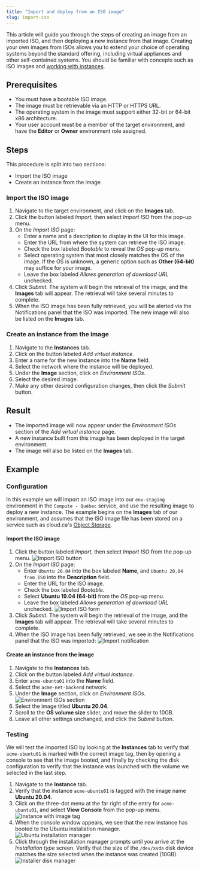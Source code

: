 ```yaml
---
title: "Import and deploy from an ISO image"
slug: import-iso
---
```



This article will guide you through the steps of creating an image from an imported ISO, and then deploying a new instance from that image.  Creating your own images from ISOs allows you to extend your choice of operating systems beyond the standard offering, including virtual appliances and other self-contained systems.  You should be familiar with concepts such as ISO images and [working with instances](working-with-instances.md).

## Prerequisites
   - You must have a bootable ISO image.
   - The image must be retrievable via an HTTP or HTTPS URL.
   - The operating system in the image must support either 32-bit or 64-bit x86 architecture.
   - Your user account must be a member of the target environment, and have the **Editor** or **Owner** environment role assigned.

## Steps

This procedure is split into two sections:
   - Import the ISO image
   - Create an instance from the image

### Import the ISO image
1. Navigate to the target environment, and click on the **Images** tab.
1. Click the button labeled *Import*, then select *Import ISO* from the pop-up menu.
1. On the *Import ISO* page:
   - Enter a name and a description to display in the UI for this image.
   - Enter the URL from where the system can retrieve the ISO image.
   - Check the box labeled *Bootable* to reveal the *OS* pop-up menu.
   - Select operating system that most closely matches the OS of the image.  If the OS is unknown, a generic option such as **Other (64-bit)** may suffice for your image.
   - Leave the box labeled *Allows generation of download URL* unchecked.
1. Click *Submit*.  The system will begin the retrieval of the image, and the **Images** tab will appear.  The retrieval will take several minutes to complete.
1. When the ISO image has been fully retrieved, you will be alerted via the Notifications panel that the ISO was imported.  The new image will also be listed on the **Images** tab.

### Create an instance from the image
1. Navigate to the **Instances** tab.
1. Click on the button labeled *Add virtual instance*.
1. Enter a name for the new instance into the **Name** field.
1. Select the network where the instance will be deployed.
1. Under the **Image** section, click on *Environment ISOs*.
1. Select the desired image.
1. Make any other desired configuration changes, then click the *Submit* button.

## Result
- The imported image will now appear under the *Environment ISOs* section of the *Add virtual instance* page.
- A new instance built from this image has been deployed in the target environment.
- The image will also be listed on the **Images** tab.

## Example

### Configuration

In this example we will import an ISO image into our `env-staging` environment in the `Compute - Québec` service, and use the resulting image to deploy a new instance.  The example begins on the **Images** tab of our environment, and assumes that the ISO image file has been stored on a service such as cloud.ca's [Object Storage](../basic-concepts/what-is-object-storage.md).  

#### Import the ISO image

1. Click the button labeled *Import*, then select *Import ISO* from the pop-up menu.
  ![Import ISO button](/assets/import-iso-button-en.png)
1. On the *Import ISO* page:
   - Enter `Ubuntu 20.04` into the box labeled **Name**, and `Ubuntu 20.04 from ISO` into the **Description** field.
   - Enter the URL for the ISO image.
   - Check the box labeled *Bootable*.
   - Select **Ubuntu 19.04 (64-bit)** from the *OS* pop-up menu.
   - Leave the box labeled *Allows generation of download URL* unchecked.
   ![Import ISO form](/assets/import-iso-form-en.png)
1. Click *Submit*.  The system will begin the retrieval of the image, and the **Images** tab will appear.  The retrieval will take several minutes to complete.
1. When the ISO image has been fully retrieved, we see in the Notifications panel that the ISO was imported:
  ![Import notification](/assets/import-iso-notif-en.png)

#### Create an instance from the image

1. Navigate to the **Instances** tab.
1. Click on the button labeled *Add virtual instance*.
1. Enter `acme-ubuntu01` into the **Name** field.
1. Select the `acme-net-backend` network.
1. Under the **Image** section, click on *Environment ISOs*.
   ![Environment ISOs section](/assets/import-iso-environment-isos-en.png)
1. Select the image titled **Ubuntu 20.04**.
1. Scroll to the **OS volume size** slider, and move the slider to 10GB.
1. Leave all other settings unchanged, and click the *Submit* button.

### Testing

We will test the imported ISO by looking at the **Instances** tab to verify that `acme-ubuntu01` is marked with the correct image tag, then by opening a console to see that the image booted, and finally by checking the disk configuration to verify that the instance was launched with the volume we selected in the last step.

1. Navigate to the **Instance** tab.
1. Verify that the instance `acme-ubuntu01` is tagged with the image name **Ubuntu 20.04**.
1. Click on the three-dot menu at the far right of the entry for `acme-ubuntu01`, and select **View Console** from the pop-up menu.
   ![Instance with image tag](/assets/import-iso-instance-tag-en.png)
1. When the console window appears, we see that the new instance has booted to the Ubuntu installation manager.
   ![Ubuntu installation manager](/assets/import-iso-ubuntu-installation-en.png)
1. Click through the installation manager prompts until you arrive at the *Installation type* screen.  Verify that the size of the `/dev/xvda` disk device matches the size selected when the instance was created (10GB).
   ![Installer disk manager](/assets/import-iso-ubuntu-disks-en.png)
